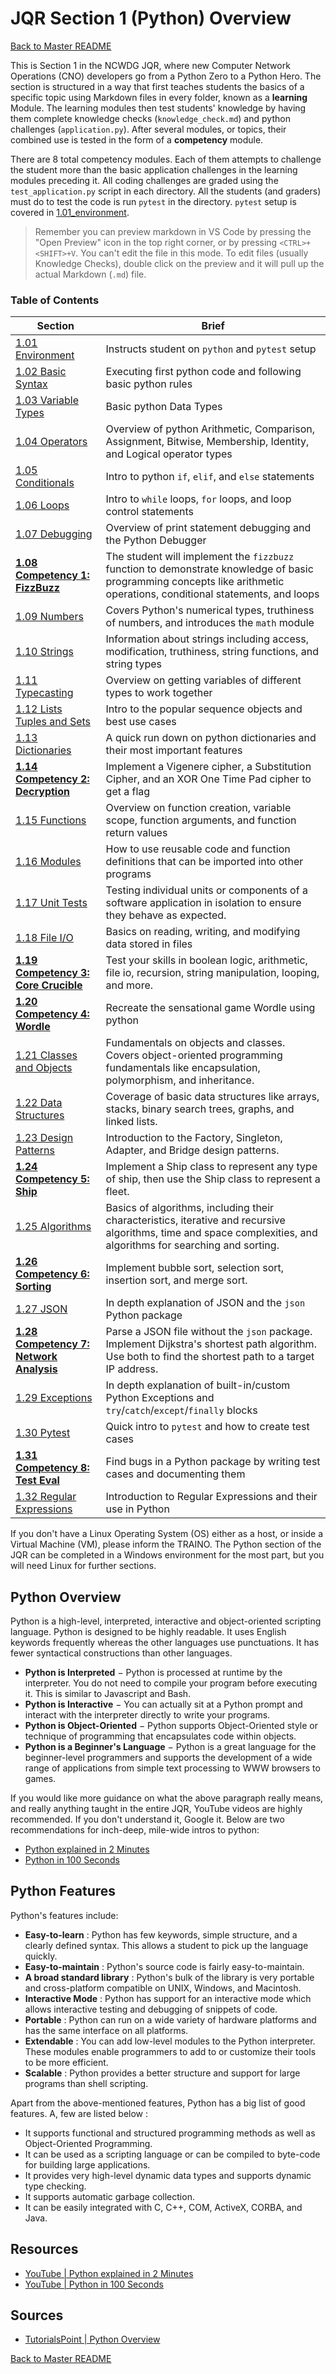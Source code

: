 # JQR Section 1 (Python) Overview

[Back to Master README](../README.md)

This is Section 1 in the NCWDG JQR, where new Computer Network Operations (CNO) developers go from a Python Zero to a Python Hero. The section is structured in a way that first teaches students the basics of a specific topic using Markdown files in every folder, known as a **learning** Module. The learning modules then test students' knowledge by having them complete knowledge checks (`knowledge_check.md`) and python challenges (`application.py`). After several modules, or topics, their combined use is tested in the form of a **competency** module.

There are 8 total competency modules. Each of them attempts to challenge the student more than the basic application challenges in the learning modules preceding it. All coding challenges are graded using the `test_application.py` script in each directory. All the students (and graders) must do to test the code is run `pytest` in the directory. `pytest` setup is covered in [1.01_environment](1.01_environment/environment.md).

> Remember you can preview markdown in VS Code by pressing the "Open Preview" icon in the top right corner, or by pressing `<CTRL>+<SHIFT>+V`. You can't edit the file in this mode. To edit files (usually Knowledge Checks), double click on the preview and it will pull up the actual Markdown (`.md`) file.

### Table of Contents

|     Section    |   Brief   |
-----------------|-----------|
| [1.01 Environment](1.01_environment/README.md) | Instructs student on `python` and `pytest` setup | 
| [1.02 Basic Syntax](1.02_basic_syntax/README.md)  | Executing first python code and following basic python rules | 
| [1.03 Variable Types](1.03_variable_types/README.md)  | Basic python Data Types |
| [1.04 Operators](1.04_operators/README.md)  | Overview of python Arithmetic, Comparison, Assignment, Bitwise, Membership, Identity, and Logical operator types | 
| [1.05 Conditionals](1.05_conditionals/README.md) | Intro to python `if`, `elif`, and `else` statements |
| [1.06 Loops](1.06_loops/README.md)  | Intro to `while` loops, `for` loops, and loop control statements |
| [1.07 Debugging](1.07_debugging/README.md)  | Overview of print statement debugging and the Python Debugger |
| **[1.08 Competency 1: FizzBuzz](1.08_competency_1_fizzbuzz/README.md)**  | The student will implement the `fizzbuzz` function to demonstrate knowledge of basic programming concepts like arithmetic operations, conditional statements, and loops  |
| [1.09 Numbers](1.09_numbers/README.md)  | Covers Python's numerical types, truthiness of numbers, and introduces the `math` module |
| [1.10 Strings](1.10_strings/README.md)  | Information about strings including access, modification, truthiness, string functions, and string types |
| [1.11 Typecasting](1.11_typecasting/README.md)  | Overview on getting variables of different types to work together | 
| [1.12 Lists Tuples and Sets](1.12_lists_tuples_and_sets/README.md)  | Intro to the popular sequence objects and best use cases |
| [1.13 Dictionaries](1.13_dictionaries/README.md)  | A quick run down on python dictionaries and their most important features |
| **[1.14 Competency 2: Decryption](1.14_competency_2_decryption/README.md)**  | Implement a Vigenere cipher, a Substitution Cipher, and an XOR One Time Pad cipher to get a flag |
| [1.15 Functions](1.15_functions/README.md)  | Overview on function creation, variable scope, function arguments, and function return values |
| [1.16 Modules](1.16_modules/README.md)  | How to use reusable code and function definitions that can be imported into other programs |
| [1.17 Unit Tests](1.17_unit_tests/README.md) | Testing individual units or components of a software application in isolation to ensure they behave as expected. |
| [1.18 File I/O](1.18_file_io/README.md)  | Basics on reading, writing, and modifying data stored in files |
| **[1.19 Competency 3: Core Crucible](1.19_competency_3_core_crucible/README.md)** | Test your skills in boolean logic, arithmetic, file io, recursion, string manipulation, looping, and more. |
| **[1.20 Competency 4: Wordle](1.20_competency_4_wordle/README.md)**  | Recreate the sensational game Wordle using python |
| [1.21 Classes and Objects](1.21_classes_and_objects/README.md)  | Fundamentals on objects and classes. Covers object-oriented programming fundamentals like encapsulation, polymorphism, and inheritance. |
| [1.22 Data Structures](1.22_data_structures/README.md)  | Coverage of basic data structures like arrays, stacks, binary search trees, graphs, and linked lists. |
| [1.23 Design Patterns](1.23_design_patterns/README.md) | Introduction to the Factory, Singleton, Adapter, and Bridge design patterns. |
| **[1.24 Competency 5: Ship](1.24_competency_5_ship/README.md)**  | Implement a Ship class to represent any type of ship, then use the Ship class to represent a fleet.  |
| [1.25 Algorithms](1.25_algorithms/README.md) | Basics of algorithms, including their characteristics, iterative and recursive algorithms, time and space complexities, and algorithms for searching and sorting. |
| **[1.26 Competency 6: Sorting](1.26_competency_6_sorting/README.md)**  | Implement bubble sort, selection sort, insertion sort, and merge sort. |
| [1.27 JSON](1.27_json/README.md)  | In depth explanation of JSON and the `json` Python package |
| **[1.28 Competency 7: Network Analysis](1.28_competency_7_network_analysis/README.md)**  | Parse a JSON file without the `json` package. Implement Dijkstra's shortest path algorithm. Use both to find the shortest path to a target IP address. |
| [1.29 Exceptions](1.29_exceptions/README.md)  | In depth explanation of built-in/custom Python Exceptions and `try`/`catch`/`except`/`finally` blocks |
| [1.30 Pytest](1.30_pytest/README.md)  | Quick intro to `pytest` and how to create test cases |
| **[1.31 Competency 8: Test Eval](1.31_competency_8_test_eval/README.md)**  | Find bugs in a Python package by writing test cases and documenting them |
| [1.32 Regular Expressions](1.32_regular_expressions/README.md)  |  Introduction to Regular Expressions and their use in Python |


If you don't have a Linux Operating System (OS) either as a host, or inside a Virtual Machine (VM), please inform the TRAINO. The Python section of the JQR can be completed in a Windows environment for the most part, but you will need Linux for further sections.

## Python Overview

Python is a high-level, interpreted, interactive and object-oriented scripting language. Python is designed to be highly readable. It uses English keywords frequently whereas the other languages use punctuations. It has fewer syntactical constructions than other languages.

-   **Python is Interpreted** − Python is processed at runtime by the interpreter. You do not need to compile your program before executing it. This is similar to Javascript and Bash.
-   **Python is Interactive** − You can actually sit at a Python prompt and interact with the interpreter directly to write your programs.
-   **Python is Object-Oriented** − Python supports Object-Oriented style or technique of programming that encapsulates code within objects.
-   **Python is a Beginner's Language** − Python is a great language for the beginner-level programmers and supports the development of a wide range of applications from simple text processing to WWW browsers to games.

If you would like more guidance on what the above paragraph really means, and really anything taught in the entire JQR, YouTube videos are highly recommended. If you don't understand it, Google it. Below are two recommendations for inch-deep, mile-wide intros to python:
- [Python explained in 2 Minutes](https://youtu.be/QoIRX37VZpo)
- [Python in 100 Seconds](https://www.youtube.com/watch?v=x7X9w_GIm1s)


## Python Features

Python's features include:
-   **Easy-to-learn** : Python has few keywords, simple structure, and a clearly defined syntax. This allows a student to pick up the language quickly.
-   **Easy-to-maintain** : Python's source code is fairly easy-to-maintain.
-   **A broad standard library** : Python's bulk of the library is very portable and cross-platform compatible on UNIX, Windows, and Macintosh.
-   **Interactive Mode** : Python has support for an interactive mode which allows interactive testing and debugging of snippets of code.
-   **Portable** : Python can run on a wide variety of hardware platforms and has the same interface on all platforms.
-   **Extendable** : You can add low-level modules to the Python interpreter. These modules enable programmers to add to or customize their tools to be more efficient.
-   **Scalable** : Python provides a better structure and support for large programs than shell scripting.
    

Apart from the above-mentioned features, Python has a big list of good features. A, few are listed below :
-   It supports functional and structured programming methods as well as Object-Oriented Programming.
-   It can be used as a scripting language or can be compiled to byte-code for building large applications.
-   It provides very high-level dynamic data types and supports dynamic type checking.
-   It supports automatic garbage collection.
-   It can be easily integrated with C, C++, COM, ActiveX, CORBA, and Java.

## Resources
- [YouTube | Python explained in 2 Minutes](https://youtu.be/QoIRX37VZpo)
- [YouTube | Python in 100 Seconds](https://www.youtube.com/watch?v=x7X9w_GIm1s)

## Sources

- [TutorialsPoint | Python Overview](https://www.tutorialspoint.com/python3/python_overview.htm)

[Back to Master README](../README.md)
